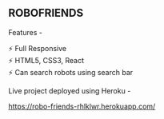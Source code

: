 ## ROBOFRIENDS

Features -  

⚡️ Full Responsive  
⚡️ HTML5, CSS3, React  
⚡️ Can search robots using search bar

Live project deployed using Heroku - 

https://robo-friends-rhlklwr.herokuapp.com/
